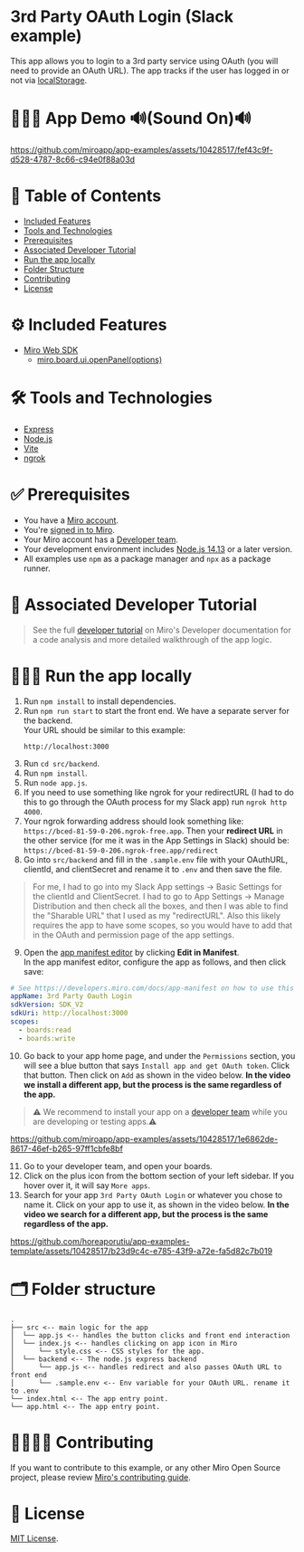 # 3rd Party OAuth Login (Slack example)

This app allows you to login to a 3rd party service using OAuth (you will need to provide an OAuth URL). The app tracks if the user has logged in or not via [localStorage](https://developer.mozilla.org/en-US/docs/Web/API/Window/localStorage).

# 👨🏻‍💻 App Demo 🔊(Sound On)🔊

https://github.com/miroapp/app-examples/assets/10428517/fef43c9f-d528-4787-8c66-c94e0f88a03d

# 📒 Table of Contents

- [Included Features](#features)
- [Tools and Technologies](#tools)
- [Prerequisites](#prerequisites)
- [Associated Developer Tutorial](#tutorial)
- [Run the app locally](#run)
- [Folder Structure](#folder)
- [Contributing](#contributing)
- [License](#license)

# ⚙️ Included Features <a name="features"></a>

- [Miro Web SDK](https://developers.miro.com/docs/web-sdk-reference)
  - [miro.board.ui.openPanel(options)](https://developers.miro.com/docs/ui_boardui#openpanel)

# 🛠️ Tools and Technologies <a name="tools"></a>

- [Express](https://expressjs.com/)
- [Node.js](https://nodejs.org/en)
- [Vite](https://vitejs.dev/)
- [ngrok](https://ngrok.com/)

# ✅ Prerequisites <a name="prerequisites"></a>

- You have a [Miro account](https://miro.com/signup/).
- You're [signed in to Miro](https://miro.com/login/).
- Your Miro account has a [Developer team](https://developers.miro.com/docs/create-a-developer-team).
- Your development environment includes [Node.js 14.13](https://nodejs.org/en/download) or a later version.
- All examples use `npm` as a package manager and `npx` as a package runner.

# 📖 Associated Developer Tutorial <a name="tutorial"></a>

> See the full [developer tutorial](https://developers.miro.com/docs/log-in-to-a-third-party-service-using-oauth) on Miro's Developer documentation for a code analysis and more detailed walkthrough of the app logic.

# 🏃🏽‍♂️ Run the app locally <a name="run"></a>

1. Run `npm install` to install dependencies.
2. Run `npm run start` to start the front end. We have a separate server for the backend. \
   Your URL should be similar to this example:
   ```
   http://localhost:3000
   ```
3. Run `cd src/backend`.
4. Run `npm install`.
5. Run `node app.js`.
6. If you need to use something like ngrok for your redirectURL (I had to do this to go through the OAuth process for my Slack app) run `ngrok http 4000`.
7. Your ngrok forwarding address should look something like: `https://bced-81-59-0-206.ngrok-free.app`. Then your <b>redirect URL</b> in the other service (for me it was in the App Settings in Slack) should be:
   `https://bced-81-59-0-206.ngrok-free.app/redirect`
8. Go into `src/backend` and fill in the `.sample.env` file with your OAuthURL, clientId, and clientSecret and rename it to `.env` and then save the file.

> For me, I had to go into my Slack App settings -> Basic Settings for the clientId and ClientSecret. I had to go to App Settings -> Manage Distribution and then check all the boxes, and then I was able to find the "Sharable URL" that I used as my "redirectURL". Also this likely requires the app to have some scopes, so you would have to add that in the OAuth and permission page of the app settings.

9. Open the [app manifest editor](https://developers.miro.com/docs/manually-create-an-app#step-2-configure-your-app-in-miro) by clicking **Edit in Manifest**. \
   In the app manifest editor, configure the app as follows, and then click save:

```yaml
# See https://developers.miro.com/docs/app-manifest on how to use this
appName: 3rd Party Oauth Login
sdkVersion: SDK_V2
sdkUri: http://localhost:3000
scopes:
  - boards:read
  - boards:write
```

10. Go back to your app home page, and under the `Permissions` section, you will see a blue button that says `Install app and get OAuth token`. Click that button. Then click on `Add` as shown in the video below. <b>In the video we install a different app, but the process is the same regardless of the app.</b>

> ⚠️ We recommend to install your app on a [developer team](https://developers.miro.com/docs/create-a-developer-team) while you are developing or testing apps.⚠️

https://github.com/miroapp/app-examples/assets/10428517/1e6862de-8617-46ef-b265-97ff1cbfe8bf

11. Go to your developer team, and open your boards.
12. Click on the plus icon from the bottom section of your left sidebar. If you hover over it, it will say `More apps`.
13. Search for your app `3rd Party OAuth Login` or whatever you chose to name it. Click on your app to use it, as shown in the video below. <b>In the video we search for a different app, but the process is the same regardless of the app.</b>

https://github.com/horeaporutiu/app-examples-template/assets/10428517/b23d9c4c-e785-43f9-a72e-fa5d82c7b019

# 🗂️ Folder structure <a name="folder"></a>

```
.
├── src <-- main logic for the app
│  └── app.js <-- handles the button clicks and front end interaction
│  └── index.js <-- handles clicking on app icon in Miro
│      └── style.css <-- CSS styles for the app.
│  └── backend <-- The node.js express backend
│      └── app.js <-- handles redirect and also passes OAuth URL to front end
│      └── .sample.env <-- Env variable for your OAuth URL. rename it to .env
└── index.html <-- The app entry point.
└── app.html <-- The app entry point.
```

# 🫱🏻‍🫲🏽 Contributing <a name="contributing"></a>

If you want to contribute to this example, or any other Miro Open Source project, please review [Miro's contributing guide](https://github.com/miroapp/app-examples/blob/main/CONTRIBUTING.md).

# 🪪 License <a name="license"></a>

[MIT License](https://github.com/miroapp/app-examples/blob/main/LICENSE).
